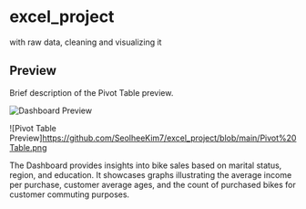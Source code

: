 # excel_project
with raw data, cleaning and visualizing it

## Preview

Brief description of the Pivot Table preview.

![Dashboard Preview](https://github.com/SeolheeKim7/excel_project/blob/main/Excel%20project_Dashboard.png)

![Pivot Table Preview]https://github.com/SeolheeKim7/excel_project/blob/main/Pivot%20Table.png

The Dashboard provides insights into bike sales based on marital status, region, and education. It showcases graphs illustrating the average income per purchase, customer average ages, and the count of purchased bikes for customer commuting purposes.

